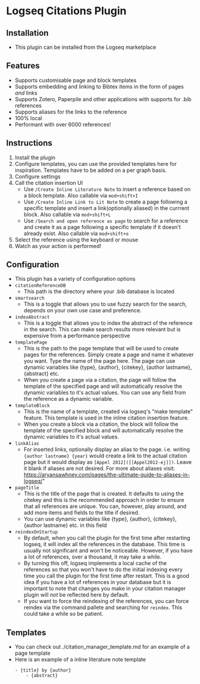 # Logseq Citations Plugin

## Installation
- This plugin can be installed from the Logseq marketplace
## Features
- Supports customisable page and block templates
- Supports embedding and linking to Bibtex items in the form of pages *and* links
- Supports Zotero, Paperpile and other applications with supports for .bib references
- Supports aliases for the links to the reference
- 100% local
- Performant with over 6000 references!

## Instructions
1. Install the plugin
2. Configure templates, you can use the provided templates here for inspiration. Templates have to be added on a per graph basis. 
3. Configure settings
4. Call the citation insertion UI
	- Use `/Create Inline Literature Note` to insert a reference based on a block template. Also callable via `mod+shift+I`
	- Use `/Create Inline Link to Lit Note` to create a page following a specific template and insert a link(optionally aliased) in the currrent block. Also callable via `mod+shift+L`
	- Use `/Search and open reference as page` to search for a reference and create it as a page following a specific template if it doesn't already exist. Also callable via `mod+shift+o`
5. Select the reference using the keyboard or mouse
6. Watch as your action is performed!

## Configuration
- This plugin has a variety of configuration options
- `citationReferenceDB`
	- This path is the directory where your .bib database is located
- `smartsearch`
	- This is a toggle that allows you to use fuzzy search for the search, depends on your own use case and preference. 
- `indexAbstract`
	- This is a toggle that allows you to index the abstract of the reference in the search. This can make search results more relevant but is expensive from a performance perspective
- `templatePage`
	- This is the path to the page template that will be used to create pages for the references. Simply create a page and name it whatever you want. Type the name of the page here. The page can use dynamic variables like {type}, {author}, {citekey}, {author lastname}, {abstract} etc. 
	- When you create a page via a citation, the page will follow the template of the specified page and will automatically resolve the dynamic variables to it's actual values. You can use any field from the reference as a dynamic variable. 
- `templateBlock`
	- This is the name of a template, created via logseq's "make template" feature. This template is used in the inline citation insertion feature.
	- When you create a block via a citation, the block will follow the template of the specified block and will automatically resolve the dynamic variables to it's actual values.
- `linkAlias`
	- For inserted links, optionally display an alias to the page. i.e. writing `{author lastname} {year}` would create a link to the actual citation page but it would display as `[Appel 2012]([[Appel2012-ej]])`. Leave it blank if aliases are not desired. For more about aliases visit: https://aryansawhney.com/pages/the-ultimate-guide-to-aliases-in-logseq/"
- `pageTitle`
	- This is the title of the page that is created. It defaults to using the citekey and this is the recommended approach in order to ensure that all references are unique. You can, however, play around, and add more items and fields to the title if desired. 
	- You can use dynamic variables like {type}, {author}, {citekey}, {author lastname} etc. in this field
- `reindexOnStartup`
	- By default, when you call the plugin for the first time after restarting logseq, it will index all the references in the database. This time is usually not significant and won't be noticeable. However, if you have a lot of references, over a thousand, it may take a while. 
	- By turning this off, logseq implements a local cache of the references so that you won't have to do the initial indexing every time you call the plugin for the first time after restart. This is a good idea if you have a lot of references in your database but it is important to note that changes you make in your citation manager plugin will *not* be reflected here by default. 
	- If you want to force the reindexing of the references, you can force reindex via the command pallete and searching for `reindex`. This could take a while so be patient. 

## Templates
 - You can check out ./citation_manager_template.md for an example of a page template
 - Here is an example of a inline literature note template
	```
	- {title} by {author}
		- {abstract}
	```
